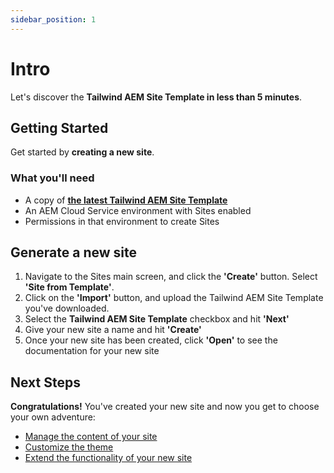 ```yaml
---
sidebar_position: 1
---
```


# Intro

Let's discover the **Tailwind AEM Site Template in less than 5 minutes**.

## Getting Started

Get started by **creating a new site**.

### What you'll need

- A copy of **[the latest Tailwind AEM Site Template](https://github.com/ez-aem/aem-site-template-tailwind/releases/latest)**
- An AEM Cloud Service environment with Sites enabled
- Permissions in that environment to create Sites

## Generate a new site

1. Navigate to the Sites main screen, and click the **'Create'** button. Select **'Site from Template'**.
2. Click on the **'Import'** button, and upload the Tailwind AEM Site Template you've downloaded.
3. Select the **Tailwind AEM Site Template** checkbox and hit **'Next'**
4. Give your new site a name and hit **'Create'**
5. Once your new site has been created, click **'Open'** to see the documentation for your new site

## Next Steps

**Congratulations!** You've created your new site and now you get to choose your own adventure:

- [Manage the content of your site](/docs/manage/intro)
- [Customize the theme](/docs/customize/intro)
- [Extend the functionality of your new site](/docs/extend/intro)
